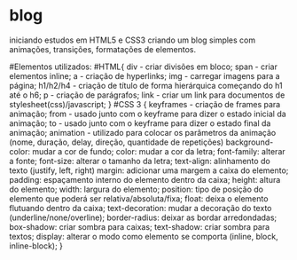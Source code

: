 # blog
iniciando estudos em HTML5 e CSS3 criando um blog simples com animações, transições, formatações de elementos.

#Elementos utilizados:
#HTML{
  div - criar divisões em bloco;
  span - criar elementos inline;
  a - criação de hyperlinks;
  img - carregar imagens para a página;
  h1/h2/h4 - criação de título de forma hierárquica começando do h1 até o h6;
  p - criação de parágrafos;
  link - criar um link para documentos de stylesheet(css)/javascript;
}
#CSS 3 {
  keyframes - criação de frames para animação;
  from - usado junto com o keyframe para dizer o estado inicial da animação;
  to - usado junto com o keyframe para dizer o estado final da animação;
  animation - utilizado para colocar os parâmetros da animação (nome, duração, delay, direção, quantidade de repetições)
  background-color: mudar a cor de fundo;
  color: mudar a cor da letra;
  font-family: alterar a fonte;
  font-size: alterar o tamanho da letra;
  text-align: alinhamento do texto (justify, left, right)
  margin: adicionar uma margem a caixa do elemento;
  padding: espaçamento interno do elemento dentro da caixa;
  height: altura do elemento;
  width: largura do elemento;
  position: tipo de posição do elemento que poderá ser relativa/absoluta/fixa;
  float: deixa o elemento flutuando dentro da caixa;
  text-decoration: mudar a decoração do texto (underline/none/overline);
  border-radius: deixar as bordar arredondadas;
  box-shadow: criar sombra para caixas;
  text-shadow: criar sombra para textos;
  display: alterar o modo como elemento se comporta (inline, block, inline-block);
}
